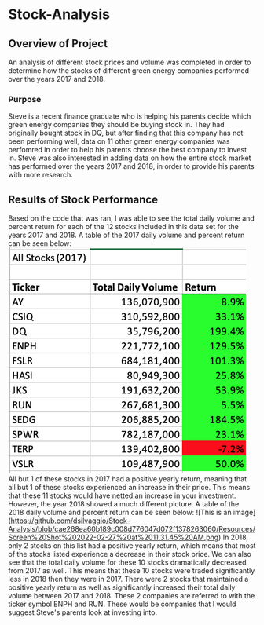 # Stock-Analysis
## Overview of Project
  An analysis of different stock prices and volume was completed in order to determine how the stocks of different green energy companies performed over the years 2017 and 2018.
### Purpose
  Steve is a recent finance graduate who is helping his parents decide which green energy companies they should be buying stock in. They had originally bought stock in DQ, but after finding that this company has not been performing well, data on 11 other green energy companies was perfomred in order to help his parents choose the best company to invest in. Steve was also interested in adding data on how the entire stock market has performed over the years 2017 and 2018, in order to provide his parents with more research. 
## Results of Stock Performance
  Based on the code that was ran, I was able to see the total daily volume and percent return for each of the 12 stocks included in this data set for the years 2017 and 2018. A table of the 2017 daily volume and percent return can be seen below:
  ![This is an image](https://github.com/dsilvaggio/Stock-Analysis/blob/26542694a23710ec57f1fc0ea3a9495de3c14d82/Resources/Screen%20Shot%202022-02-27%20at%2011.30.48%20AM.png)
  All but 1 of these stocks in 2017 had a positive yearly return, meaning that all but 1 of these stocks experienced an increase in their price. This means that these 11 stocks would have netted an increase in your investment. 
  However, the year 2018 showed a much different picture. A table of the 2018 daily volume and percent return can be seen below:
  ![This is an image] (https://github.com/dsilvaggio/Stock-Analysis/blob/cae268ea60b189c008d776047d072f1378263060/Resources/Screen%20Shot%202022-02-27%20at%2011.31.45%20AM.png)
  In 2018, only 2 stocks on this list had a positive yearly return, which means that most of the stocks listed experience a decrease in their stock price. We can also see that the total daily volume for these 10 stocks dramatically decreased from 2017 as well. This means that these 10 stocks were traded significantly less in 2018 then they were in 2017.
   There were 2 stocks that maintained a positive yearly return as well as significantly increased their total daily volume between 2017 and 2018. These 2 companies are referred to with the ticker symbol ENPH and RUN. These would be companies that I would suggest Steve's parents look at investing into.  
